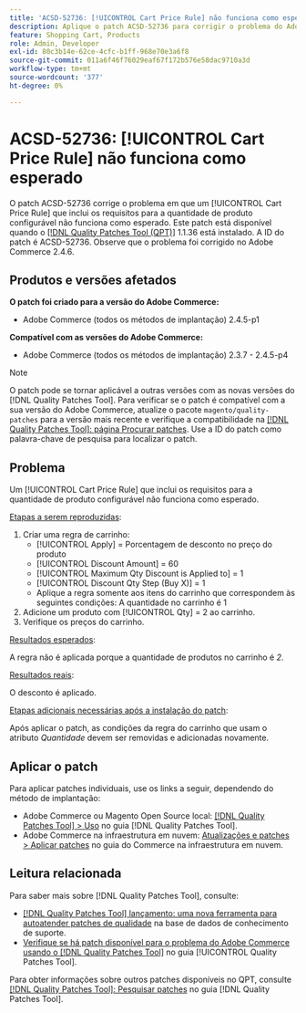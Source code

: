 ```yaml
---
title: 'ACSD-52736: [!UICONTROL Cart Price Rule] não funciona como esperado'
description: Aplique o patch ACSD-52736 para corrigir o problema do Adobe Commerce em que um [!UICONTROL Cart Price Rule] que inclui os requisitos para a quantidade de produto configurável não funciona conforme esperado.
feature: Shopping Cart, Products
role: Admin, Developer
exl-id: 80c3b14e-62ce-4cfc-b1ff-968e70e3a6f8
source-git-commit: 011a6f46f76029eaf67f172b576e58dac9710a3d
workflow-type: tm+mt
source-wordcount: '377'
ht-degree: 0%

---
```


# ACSD-52736: [!UICONTROL Cart Price Rule] não funciona como esperado

O patch ACSD-52736 corrige o problema em que um [!UICONTROL Cart Price Rule] que inclui os requisitos para a quantidade de produto configurável não funciona como esperado. Este patch está disponível quando o [[!DNL Quality Patches Tool (QPT)]](https://experienceleague.adobe.com/pt-br/docs/commerce-operations/tools/quality-patches-tool/quality-patches-tool-to-self-serve-quality-patches) 1.1.36 está instalado. A ID do patch é ACSD-52736. Observe que o problema foi corrigido no Adobe Commerce 2.4.6.

## Produtos e versões afetados

**O patch foi criado para a versão do Adobe Commerce:**

* Adobe Commerce (todos os métodos de implantação) 2.4.5-p1

**Compatível com as versões do Adobe Commerce:**

* Adobe Commerce (todos os métodos de implantação) 2.3.7 - 2.4.5-p4

>[!NOTE]
>
>O patch pode se tornar aplicável a outras versões com as novas versões do [!DNL Quality Patches Tool]. Para verificar se o patch é compatível com a sua versão do Adobe Commerce, atualize o pacote `magento/quality-patches` para a versão mais recente e verifique a compatibilidade na [[!DNL Quality Patches Tool]: página Procurar patches](https://experienceleague.adobe.com/tools/commerce-quality-patches/index.html?lang=pt-BR). Use a ID do patch como palavra-chave de pesquisa para localizar o patch.

## Problema

Um [!UICONTROL Cart Price Rule] que inclui os requisitos para a quantidade de produto configurável não funciona como esperado.

<u>Etapas a serem reproduzidas</u>:

1. Criar uma regra de carrinho:
   * [!UICONTROL Apply] = Porcentagem de desconto no preço do produto
   * [!UICONTROL Discount Amount] = 60
   * [!UICONTROL Maximum Qty Discount is Applied to] = 1
   * [!UICONTROL Discount Qty Step (Buy X)] = 1
   * Aplique a regra somente aos itens do carrinho que correspondem às seguintes condições: A quantidade no carrinho é 1
2. Adicione um produto com [!UICONTROL Qty] = 2 ao carrinho.
3. Verifique os preços do carrinho.

<u>Resultados esperados</u>:

A regra não é aplicada porque a quantidade de produtos no carrinho é *2*.

<u>Resultados reais</u>:

O desconto é aplicado.

<u> Etapas adicionais necessárias após a instalação do patch</u>:

Após aplicar o patch, as condições da regra do carrinho que usam o atributo *Quantidade* devem ser removidas e adicionadas novamente.

## Aplicar o patch

Para aplicar patches individuais, use os links a seguir, dependendo do método de implantação:

* Adobe Commerce ou Magento Open Source local: [[!DNL Quality Patches Tool] > Uso](/help/tools/quality-patches-tool/usage.md) no guia [!DNL Quality Patches Tool].
* Adobe Commerce na infraestrutura em nuvem: [Atualizações e patches > Aplicar patches](https://experienceleague.adobe.com/docs/commerce-cloud-service/user-guide/develop/upgrade/apply-patches.html?lang=pt-BR) no guia do Commerce na infraestrutura em nuvem.

## Leitura relacionada

Para saber mais sobre [!DNL Quality Patches Tool], consulte:

* [[!DNL Quality Patches Tool] lançamento: uma nova ferramenta para autoatender patches de qualidade](https://experienceleague.adobe.com/pt-br/docs/commerce-operations/tools/quality-patches-tool/quality-patches-tool-to-self-serve-quality-patches) na base de dados de conhecimento de suporte.
* [Verifique se há patch disponível para o problema do Adobe Commerce usando o  [!DNL Quality Patches Tool]](/help/tools/quality-patches-tool/patches-available-in-qpt/check-patch-for-magento-issue-with-magento-quality-patches.md) no guia [!UICONTROL Quality Patches Tool].


Para obter informações sobre outros patches disponíveis no QPT, consulte [[!DNL Quality Patches Tool]: Pesquisar patches](https://experienceleague.adobe.com/tools/commerce-quality-patches/index.html?lang=pt-BR) no guia [!DNL Quality Patches Tool].
